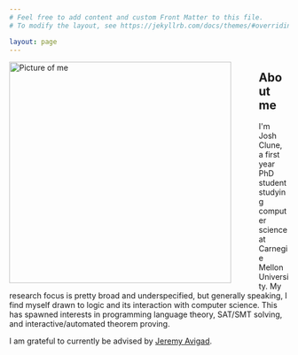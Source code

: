 ```yaml
---
# Feel free to add content and custom Front Matter to this file.
# To modify the layout, see https://jekyllrb.com/docs/themes/#overriding-theme-defaults

layout: page
---
```


<img style="float: left; padding-right: 50px" src="img/Headshot.png" alt="Picture of me" width="400"/> 
<h2>About me</h2>
<p>I'm Josh Clune, a first year PhD student studying computer science at Carnegie Mellon University. My research focus is pretty broad and underspecified, but generally speaking, I find myself drawn to logic and its interaction with computer science. This has spawned interests in programming language theory, SAT/SMT solving, and interactive/automated theorem proving.</p>

<p>I am grateful to currently be advised by <a href="https://www.andrew.cmu.edu/user/avigad/">Jeremy Avigad</a>.</p>
